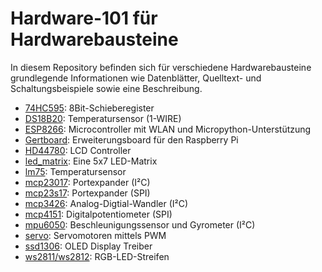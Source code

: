 # Hardware-101 für Hardwarebausteine

In diesem Repository befinden sich für verschiedene Hardwarebausteine
grundlegende Informationen wie Datenblätter, Quelltext- und
Schaltungsbeispiele sowie eine Beschreibung. 

- [74HC595](74HC595): 8Bit-Schieberegister
- [DS18B20](ds18b20): Temperatursensor (1-WIRE)
- [ESP8266](esp8266): Microcontroller mit WLAN und Micropython-Unterstützung
- [Gertboard](gertboard): Erweiterungsboard für den Raspberry Pi
- [HD44780](hd44780): LCD Controller
- [led_matrix](led_matrix): Eine 5x7 LED-Matrix
- [lm75](lm75): Temperatursensor
- [mcp23017](mcp23017): Portexpander (I²C)
- [mcp23s17](mcp23s17): Portexpander (SPI)
- [mcp3426](mcp3426): Analog-Digtial-Wandler (I²C)
- [mcp4151](mcp4151): Digitalpotentiometer (SPI)
- [mpu6050](mpu6050): Beschleunigungssensor und Gyrometer (I²C)
- [servo](servo): Servomotoren mittels PWM
- [ssd1306](ssd1306): OLED Display Treiber
- [ws2811/ws2812](ws281x): RGB-LED-Streifen

